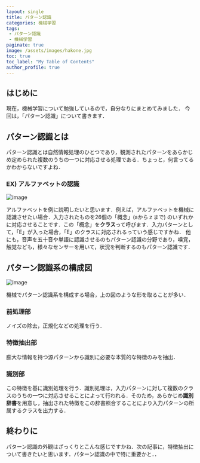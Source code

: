 ```yaml
---
layout: single
title: パターン認識
categories: 機械学習
tags:
 - パターン認識
 - 機械学習
paginate: true
image: /assets/images/hakone.jpg
toc: true
toc_label: "My Table of Contents"
author_profile: true
---
```


## はじめに
現在，機械学習について勉強しているので，自分なりにまとめてみました．
今回は，「パターン認識」について書きます．

## パターン認識とは
パターン認識とは自然情報処理のひとつであり，観測されたパターンをあらかじめ定められた複数のうちの一つに対応させる処理である．ちょっと，何言ってるかわからないですよね．

### EX) アルファベットの認識
![image](https://mytheta.github.io/blog/assets/images/alphabet.png)

アルファベットを例に説明したいと思います．例えば，アルファベットを機械に認識させたい場合．入力されたものを26個の「概念」(aからｚまで)
のいずれかに対応させることです．この「概念」を**クラス**って呼びます．入力パターンとして，「E」が入った場合，「E」のクラスに対応されるっていう感じですかね．
他にも，音声を五十音や単語に認識させるのもパターン認識の分野であり，嗅覚，触覚なども，様々なセンサーを用いて，状況を判断するのもパターン認識です．

## パターン認識系の構成図
![image](https://mytheta.github.io/blog/assets/images/pattern.png)

機械でパターン認識系を構成する場合，上の図のような形を取ることが多い．

### 前処理部
ノイズの除去，正規化などの処理を行う．

### 特徴抽出部
膨大な情報を持つ源パターンから識別に必要な本質的な特徴のみを抽出．


### 識別部
この特徴を基に識別処理を行う．識別処理は，入力パターンに対して複数のクラスのうちの**一つ**に対応させることによって行われる．そのため，あらかじめ**識別辞書**を用意し，抽出された特徴をこの辞書照合することにより入力パターンの所属するクラスを出力する．

## 終わりに
パターン認識の外観はざっくりとこんな感じですかね．次の記事に，特徴抽出について書きたいと思います．パターン認識の中で特に重要かと．．
